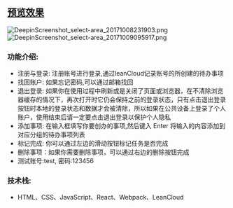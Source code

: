 ## [预览效果](https://weite122.github.io/project-react-1/build/index.html)


![DeepinScreenshot_select-area_20171008231903.png](https://i.loli.net/2017/10/09/59db933065783.png)
![DeepinScreenshot_select-area_20171009095917.png](https://i.loli.net/2017/10/09/59db93306ab23.png)


### 功能介绍: 

* 注册与登录: 注册账号进行登录,通过leanCloud记录账号的所创建的待办事项
* 找回账户: 如果忘记密码,可以通过邮箱找回
* 退出登录: 如果你在使用过程中刷新或是关闭了页面或浏览器，在不清除浏览器缓存的情况下，再次打开时它仍会保持之前的登录状态，只有点击退出登录按钮时本地的登录状态和数据才会被清除，所以如果在公共设备上登录了个人账户，使用结束后请一定要点击退出登录以保护个人隐私
* 添加事项: 在输入框填写你要创办的事项,然后键入 Enter 将输入的内容添加到对应分组的待办事项列表
* 标记完成: 你可以通过左边的滑动按钮标记任务是否完成
* 删除事项：如果你需要删除事项，可以通过右边的删除按钮完成
* 测试账号:test, 密码:123456
### 技术栈:
* HTML、CSS、JavaScript、React、Webpack、LeanCloud
